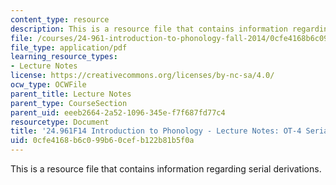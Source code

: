 ```yaml
---
content_type: resource
description: This is a resource file that contains information regarding serial derivations.
file: /courses/24-961-introduction-to-phonology-fall-2014/0cfe4168b6c099b60cefb122b81b5f0a_MIT24_961F14_Lecture9.pdf
file_type: application/pdf
learning_resource_types:
- Lecture Notes
license: https://creativecommons.org/licenses/by-nc-sa/4.0/
ocw_type: OCWFile
parent_title: Lecture Notes
parent_type: CourseSection
parent_uid: eeeb2664-2a52-1096-345e-f7f687fd77c4
resourcetype: Document
title: '24.961F14 Introduction to Phonology - Lecture Notes: OT-4 Serial Derivations'
uid: 0cfe4168-b6c0-99b6-0cef-b122b81b5f0a
---
```

This is a resource file that contains information regarding serial derivations.